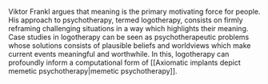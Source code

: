Viktor Frankl argues that meaning is the primary motivating force for people. His approach to psychotherapy, termed logotherapy, consists on firmly reframing challenging situations in a way which highlights their meaning. Case studies in logotherapy can be seen as psychotherapeutic problems whose solutions consists of plausible beliefs and worldviews which make current events meaningful and worthwhile. In this, logotherapy can profoundly inform a computational form of [[Axiomatic implants depict memetic psychotherapy|memetic psychotherapy]].
